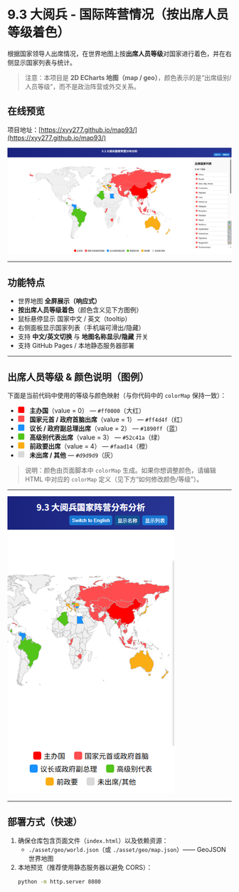 # 9.3 大阅兵 - 国际阵营情况（按出席人员等级着色）

根据国家领导人出席情况，在世界地图上按**出席人员等级**对国家进行着色，并在右侧显示国家列表与统计。

> 注意：本项目是 **2D ECharts 地图（map / geo）**，颜色表示的是“出席级别/人员等级”，而不是政治阵营或外交关系。

## 在线预览

项目地址：[https://xyy277.github.io/map93/](https://xyy277.github.io/map93/)

![Web页面效果预览](asset/screenshot.png)

---

## 功能特点

- 世界地图 **全屏展示（响应式）**  
- **按出席人员等级着色**（颜色含义见下方图例）  
- 鼠标悬停显示 国家中文 / 英文（tooltip）  
- 右侧面板显示国家列表（手机端可滑出/隐藏）  
- 支持 **中文/英文切换** 与 **地图名称显示/隐藏** 开关  
- 支持 GitHub Pages / 本地静态服务器部署

---

## 出席人员等级 & 颜色说明（图例）

下面是当前代码中使用的等级与颜色映射（与你代码中的 `colorMap` 保持一致）：

- <span style="display:inline-block;width:14px;height:14px;background:#ff0000;border-radius:2px;margin-right:8px;"></span> **主办国**（value = 0） — `#ff0000`（大红）  
- <span style="display:inline-block;width:14px;height:14px;background:#ff4d4f;border-radius:2px;margin-right:8px;"></span> **国家元首 / 政府首脑出席**（value = 1） — `#ff4d4f`（红）  
- <span style="display:inline-block;width:14px;height:14px;background:#1890ff;border-radius:2px;margin-right:8px;"></span> **议长 / 政府副总理出席**（value = 2） — `#1890ff`（蓝）  
- <span style="display:inline-block;width:14px;height:14px;background:#52c41a;border-radius:2px;margin-right:8px;"></span> **高级别代表出席**（value = 3） — `#52c41a`（绿）  
- <span style="display:inline-block;width:14px;height:14px;background:#faad14;border-radius:2px;margin-right:8px;"></span> **前政要出席**（value = 4） — `#faad14`（橙）  
- <span style="display:inline-block;width:14px;height:14px;background:#d9d9d9;border-radius:2px;margin-right:8px;"></span> **未出席 / 其他** — `#d9d9d9`（灰）

> 说明：颜色由页面脚本中 `colorMap` 生成。如果你想调整颜色，请编辑 HTML 中对应的 `colorMap` 定义（见下方“如何修改颜色/等级”）。

---

![移动端页面效果预览](asset/app.png)

---

## 部署方式（快速）

1. 确保仓库包含页面文件（`index.html`）以及依赖资源：
   - `./asset/geo/world.json`（或 `./asset/geo/map.json`）—— GeoJSON 世界地图
2. 本地预览（推荐使用静态服务器以避免 CORS）：
   ```bash
   python -m http.server 8080

